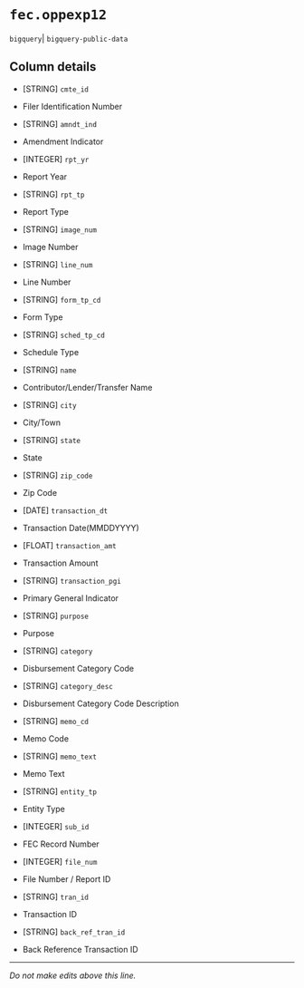 # `fec.oppexp12`
`bigquery`| `bigquery-public-data`

## Column details
* [STRING]    `cmte_id`
 - Filer Identification Number
* [STRING]    `amndt_ind`
 - Amendment Indicator
* [INTEGER]   `rpt_yr`
 - Report Year
* [STRING]    `rpt_tp`
 - Report Type
* [STRING]    `image_num`
 - Image Number
* [STRING]    `line_num`
 - Line Number
* [STRING]    `form_tp_cd`
 - Form Type
* [STRING]    `sched_tp_cd`
 - Schedule Type
* [STRING]    `name`
 - Contributor/Lender/Transfer Name
* [STRING]    `city`
 - City/Town
* [STRING]    `state`
 - State
* [STRING]    `zip_code`
 - Zip Code
* [DATE]      `transaction_dt`
 - Transaction Date(MMDDYYYY)
* [FLOAT]     `transaction_amt`
 - Transaction Amount
* [STRING]    `transaction_pgi`
 - Primary General Indicator
* [STRING]    `purpose`
 - Purpose
* [STRING]    `category`
 - Disbursement Category Code
* [STRING]    `category_desc`
 - Disbursement Category Code Description
* [STRING]    `memo_cd`
 - Memo Code
* [STRING]    `memo_text`
 - Memo Text
* [STRING]    `entity_tp`
 - Entity Type
* [INTEGER]   `sub_id`
 - FEC Record Number
* [INTEGER]   `file_num`
 - File Number / Report ID
* [STRING]    `tran_id`
 - Transaction ID
* [STRING]    `back_ref_tran_id`
 - Back Reference Transaction ID

-------------------------------------------------------------------------------
*Do not make edits above this line.*
